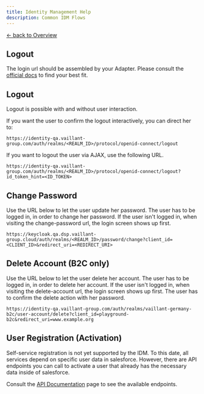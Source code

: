 ```yaml
---
title: Identity Management Help
description: Common IDM Flows
---
```


[&larr; back to Overview](/)


## Logout
The login url should be assembled by your Adapter. Please consult the [official docs](https://www.keycloak.org/docs/latest/securing_apps/#_oidc) to find your best fit.

## Logout
Logout is possible with and without user interaction.

If you want the user to confirm the logout interactively, you can direct her to:
```
https://identity-qa.vaillant-group.com/auth/realms/<REALM_ID>/protocol/openid-connect/logout
```


If you want to logout the user via AJAX, use the following URL.
```
https://identity-qa.vaillant-group.com/auth/realms/<REALM_ID>/protocol/openid-connect/logout?id_token_hint=<ID_TOKEN>
```
## Change Password
Use the URL below to let the user update her password. The user has to be logged in, in order to change her password. If the user isn't logged in, when visiting the change-password url, the login screen shows up first.

```
https://keycloak.qa.dsp.vaillant-group.cloud/auth/realms/<REALM_ID>/password/change?client_id=<CLIENT_ID>&redirect_uri=<REDIRECT_URI>
```
## Delete Account (B2C only)
Use the URL below to let the user delete her account. The user has to be logged in, in order to delete her account. If the user isn't logged in, when visiting the delete-account url, the login screen shows up first. The user has to confirm the delete action with her password.
```
https://identity-qa.vaillant-group.com/auth/realms/vaillant-germany-b2c/user-account/delete?client_id=playground-b2c&redirect_uri=www.example.org
```

## User Registration (Activation)
Self-service registration is not yet supported by the IDM. To this date, all services depend on specific user data in salesforce.
However, there are API endpoints you can call to activate a user that already has the necessary data inside of salesforce.

Consult the [API Documentation](api-documentation.html) page to see the available endpoints.
